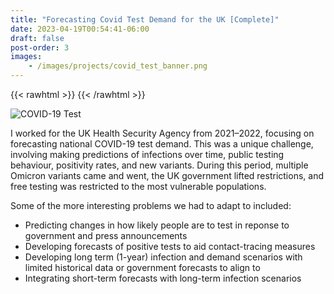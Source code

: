 ```yaml
---
title: "Forecasting Covid Test Demand for the UK [Complete]"
date: 2023-04-19T00:54:41-06:00
draft: false
post-order: 3
images: 
    - /images/projects/covid_test_banner.png
---
```


{{< rawhtml >}}
    <style>
        .content {
            margin-top: -3rem}
    </style>
{{< /rawhtml >}}

![COVID-19 Test](/images/projects/covid_test_banner.png)

I worked for the UK Health Security Agency from 2021–2022, focusing on forecasting national COVID-19 test demand. This was a unique challenge, involving making predictions of infections over time, public testing behaviour, positivity rates, and new variants. During this period, multiple Omicron variants came and went, the UK government lifted restrictions, and free testing was restricted to the most vulnerable populations.

Some of the more interesting problems we had to adapt to included:

- Predicting changes in how likely people are to test in reponse to government and press announcements
- Developing forecasts of positive tests to aid contact-tracing measures
- Developing long term (1-year) infection and demand scenarios with limited historical data or government forecasts to align to
- Integrating short-term forecasts with long-term infection scenarios
